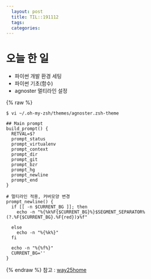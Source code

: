 ```yaml
---
  layout: post
  title: TIL::191112
  tags: 
  categories: 
---
```


# 오늘 한 일
- 파이썬 개발 환경 세팅
- 파이썬 기초(함수)
- agnoster 멀티라인 설정

{% raw %}
``` 
$ vi ~/.oh-my-zsh/themes/agnoster.zsh-theme

## Main prompt
build_prompt() {
  RETVAL=$?
  prompt_status
  prompt_virtualenv
  prompt_context
  prompt_dir
  prompt_git
  prompt_bzr
  prompt_hg
  prompt_newline
  prompt_end
}

# 멀티라인 적용, 커버모양 변경
prompt_newline() {
  if [[ -n $CURRENT_BG ]]; then
    echo -n "%{%k%F{$CURRENT_BG}%}$SEGMENT_SEPARATOR%(?.%F{$CURRENT_BG}.%F{red})❯%f"

  else
    echo -n "%{%k%}"
  fi

  echo -n "%{%f%}"
  CURRENT_BG=''
}
```
{% endraw %}
참고 : [way25home](https://wayhome25.github.io/etc/2017/03/12/zsh-alias/)